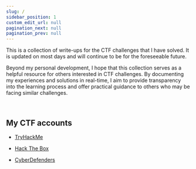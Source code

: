 ```yaml
---
slug: /
sidebar_position: 1
custom_edit_url: null
pagination_next: null
pagination_prev: null
---
```


This is a collection of write-ups for the CTF challenges that I have solved. 
It is updated on most days and will continue to be for the foreseeable future.

Beyond my personal development, I hope that this collection serves as a helpful resource for others interested in CTF challenges.
By documenting my experiences and solutions in real-time, I aim to provide transparency into the learning process and offer practical guidance to others who may be facing similar challenges.

&nbsp;

## My CTF accounts

- [TryHackMe](https://tryhackme.com/p/kunull)

- [Hack The Box](https://app.hackthebox.com/profile/1158503)

- [CyberDefenders](https://cyberdefenders.org/p/Kunull)
